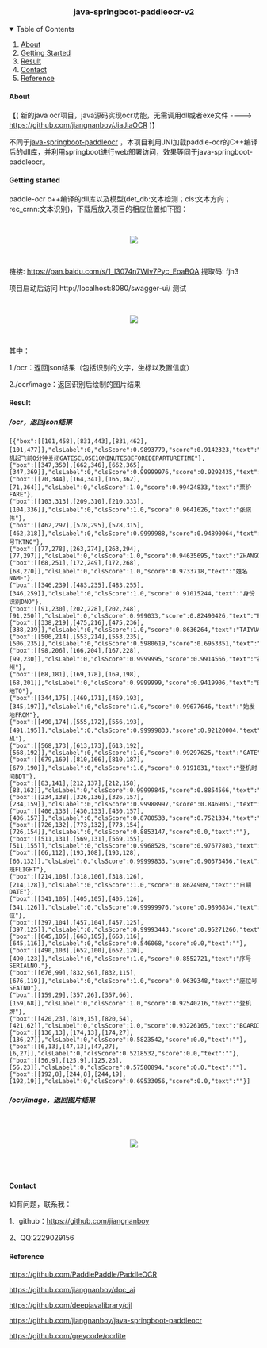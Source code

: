 <h3 align="center">java-springboot-paddleocr-v2</h3>

<!-- TABLE OF CONTENTS -->
<details open="open">
  <summary>Table of Contents</summary>
  <ol>
    <li>
      <a href="#about">About</a>
    </li>
    <li>
      <a href="#getting-started">Getting Started</a>
    </li>
    <li>
          <a href="#result">Result</a>
        </li>
    <li>
      <a href="#contact">Contact</a>
    </li>
    <li>
       <a href="#reference">Reference</a>
    </li>
    
  </ol>
</details>

#### About
【( 新的java ocr项目，java源码实现ocr功能，无需调用dll或者exe文件 ----> https://github.com/jiangnanboy/JiaJiaOCR )】


不同于[java-springboot-paddleocr](https://github.com/jiangnanboy/java-springboot-paddleocr) ，本项目利用JNI加载paddle-ocr的C++编译后的dll库，并利用springboot进行web部署访问，效果等同于java-springboot-paddleocr。

#### Getting started
paddle-ocr c++编译的dll库以及模型(det_db:文本检测；cls:文本方向；rec_crnn:文本识别)，下载后放入项目的相应位置如下图：

<br/>
<p align="center">
  <a>
    <img src="img_result/project_layout.png">
  </a>
</p>
<br/>

链接: https://pan.baidu.com/s/1_I3074n7WIv7Pyc_EoaBQA 提取码: fjh3

项目启动后访问 http://localhost:8080/swagger-ui/ 测试

<br/>
<p align="center">
  <a>
    <img src="img_result/ocr-controller.png">
  </a>
</p>
<br/>

其中：

1./ocr：返回json结果（包括识别的文字，坐标以及置信度）

2./ocr/image：返回识别后绘制的图片结果
#### Result
##### /ocr，返回json结果
    
    [{"box":[[101,458],[831,443],[831,462],[101,477]],"clsLabel":0,"clsScore":0.9893779,"score":0.9142323,"text":"登机起飞前O分钟关闭GATESCLOSE1OMINUTESBEFOREDEPARTURETIME"},
    {"box":[[347,350],[662,346],[662,365],[347,369]],"clsLabel":0,"clsScore":0.99999976,"score":0.9292435,"text":"ETKT7813699238489/1"},
    {"box":[[70,344],[164,341],[165,362],[71,364]],"clsLabel":0,"clsScore":1.0,"score":0.99424833,"text":"票价FARE"},
    {"box":[[103,313],[209,310],[210,333],[104,336]],"clsLabel":0,"clsScore":1.0,"score":0.9641626,"text":"张祺伟"},
    {"box":[[462,297],[578,295],[578,315],[462,318]],"clsLabel":0,"clsScore":0.9999988,"score":0.94890064,"text":"票号TKTNO"},
    {"box":[[77,278],[263,274],[263,294],[77,297]],"clsLabel":0,"clsScore":1.0,"score":0.94635695,"text":"ZHANGQIWEI"},
    {"box":[[68,251],[172,249],[172,268],[68,270]],"clsLabel":0,"clsScore":1.0,"score":0.9733718,"text":"姓名NAME"},
    {"box":[[346,239],[483,235],[483,255],[346,259]],"clsLabel":0,"clsScore":1.0,"score":0.91015244,"text":"身份识别DNO"},
    {"box":[[91,230],[202,228],[202,248],[91,250]],"clsLabel":0,"clsScore":0.999033,"score":0.82490426,"text":"FUZHOU"},
    {"box":[[338,219],[475,216],[475,236],[338,239]],"clsLabel":0,"clsScore":1.0,"score":0.8636264,"text":"TAIYUAN"},
    {"box":[[506,214],[553,214],[553,235],[506,235]],"clsLabel":0,"clsScore":0.5980619,"score":0.6953351,"text":"G11"},
    {"box":[[98,206],[166,204],[167,228],[99,230]],"clsLabel":0,"clsScore":0.9999995,"score":0.9914566,"text":"福州"},
    {"box":[[68,181],[169,178],[169,198],[68,201]],"clsLabel":0,"clsScore":0.9999999,"score":0.9419906,"text":"的地TO"},
    {"box":[[344,175],[469,171],[469,193],[345,197]],"clsLabel":0,"clsScore":1.0,"score":0.99677646,"text":"始发地FROM"},
    {"box":[[490,174],[555,172],[556,193],[491,195]],"clsLabel":0,"clsScore":0.99999833,"score":0.92120004,"text":"登机"},
    {"box":[[568,173],[613,173],[613,192],[568,192]],"clsLabel":0,"clsScore":1.0,"score":0.99297625,"text":"GATE"},
    {"box":[[679,169],[810,166],[810,187],[679,190]],"clsLabel":0,"clsScore":1.0,"score":0.9191831,"text":"登机时间BDT"},
    {"box":[[83,141],[212,137],[212,158],[83,162]],"clsLabel":0,"clsScore":0.99999845,"score":0.8854566,"text":"MU2379"},
    {"box":[[234,138],[326,136],[326,157],[234,159]],"clsLabel":0,"clsScore":0.99988997,"score":0.8469051,"text":"O3DEC"},
    {"box":[[406,133],[430,133],[430,157],[406,157]],"clsLabel":0,"clsScore":0.8780533,"score":0.7521334,"text":"W"},
    {"box":[[726,132],[773,132],[773,154],[726,154]],"clsLabel":0,"clsScore":0.8853147,"score":0.0,"text":""},
    {"box":[[511,131],[569,131],[569,155],[511,155]],"clsLabel":0,"clsScore":0.9968528,"score":0.97677803,"text":"035"},
    {"box":[[66,112],[193,108],[193,128],[66,132]],"clsLabel":0,"clsScore":0.99999833,"score":0.90373456,"text":"航班FLIGHT"},
    {"box":[[214,108],[318,106],[318,126],[214,128]],"clsLabel":0,"clsScore":1.0,"score":0.8624909,"text":"日期DATE"},
    {"box":[[341,105],[405,105],[405,126],[341,126]],"clsLabel":0,"clsScore":0.99999976,"score":0.9896834,"text":"舱位"},
    {"box":[[397,104],[457,104],[457,125],[397,125]],"clsLabel":0,"clsScore":0.99993443,"score":0.95271266,"text":"CLASS"},
    {"box":[[645,105],[663,105],[663,116],[645,116]],"clsLabel":0,"clsScore":0.546068,"score":0.0,"text":""},
    {"box":[[490,103],[652,100],[652,120],[490,123]],"clsLabel":0,"clsScore":1.0,"score":0.8552721,"text":"序号SERIALNO."},
    {"box":[[676,99],[832,96],[832,115],[676,119]],"clsLabel":0,"clsScore":1.0,"score":0.9639348,"text":"座位号SEATNO"},
    {"box":[[159,29],[357,26],[357,66],[159,68]],"clsLabel":0,"clsScore":1.0,"score":0.92540216,"text":"登机牌"},
    {"box":[[420,23],[819,15],[820,54],[421,62]],"clsLabel":0,"clsScore":1.0,"score":0.93226165,"text":"BOARDINGPASS"},
    {"box":[[136,13],[174,13],[174,27],[136,27]],"clsLabel":0,"clsScore":0.5823542,"score":0.0,"text":""},
    {"box":[[6,13],[47,13],[47,27],[6,27]],"clsLabel":0,"clsScore":0.5218532,"score":0.0,"text":""},
    {"box":[[56,9],[125,9],[125,23],[56,23]],"clsLabel":0,"clsScore":0.57580894,"score":0.0,"text":""},
    {"box":[[192,8],[244,8],[244,19],[192,19]],"clsLabel":0,"clsScore":0.69533056,"score":0.0,"text":""}]
        
##### /ocr/image，返回图片结果

<br/><br/> 
<p align="center">
  <a>
    <img src="img_result/img_result.png">
  </a>
</p>
<br/><br/>

#### Contact
如有问题，联系我：

1、github：https://github.com/jiangnanboy

2、QQ:2229029156

#### Reference
https://github.com/PaddlePaddle/PaddleOCR

https://github.com/jiangnanboy/doc_ai

https://github.com/deepjavalibrary/djl

https://github.com/jiangnanboy/java-springboot-paddleocr

https://github.com/greycode/ocrlite

